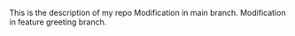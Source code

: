 This is the description of my repo
Modification in main branch.
Modification in feature greeting branch.
